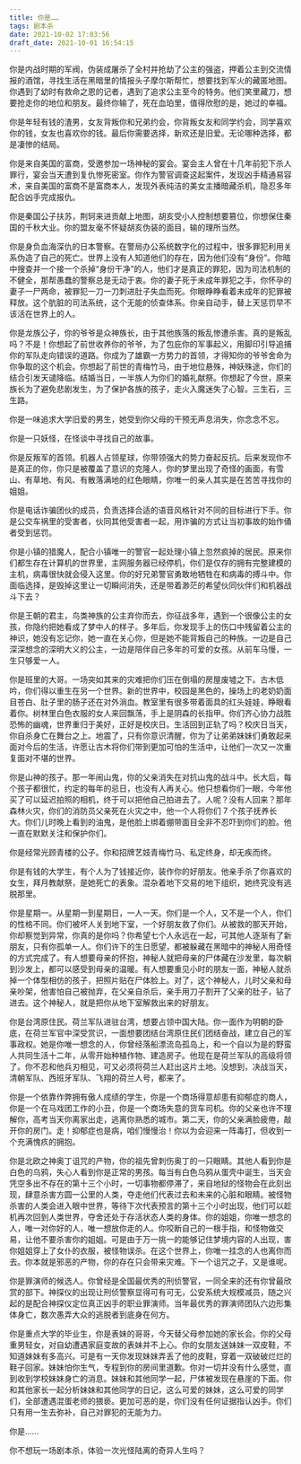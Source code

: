 ```yaml
---
title: 你是……
tags: 剧本杀
date: 2021-10-02 17:03:56
draft_date: 2021-10-01 16:54:15
---
```



你是内战时期的军阀，伪装成屠杀了全村并抢劫了公主的强盗，押着公主到交流情报的酒馆，寻找生活在黑暗里的情报头子摩尔斯帮忙，想要找到军火的藏匿地图。你遇到了幼时有救命之恩的记者，遇到了追求公主至今的特务。他们笑里藏刀，想要抢走你的地位和朋友。最终你输了，死在血珀里，值得欣慰的是，她过的幸福。

你是年轻有钱的渣男，女友背叛你和兄弟约会，你背叛女友和同学约会，同学喜欢你的钱，女友也喜欢你的钱。最后你需要选择，新欢还是旧爱。无论哪种选择，都是凄惨的结局。

你是来自美国的富商，受邀参加一场神秘的宴会。宴会主人曾在十几年前犯下杀人罪行，宴会当天遭到复仇惨死密室。你作为警官调查这起案件，发现凶手精通易容术，来自美国的富商不是富商本人，发现外表纯洁的美女主播暗藏杀机，隐忍多年配合凶手完成报仇。

你是秦国公子扶苏，荆轲来进贡献上地图，胡亥受小人控制想要篡位，你想保住秦国的千秋大业。你的盟友毫不怀疑胡亥伪装的面目，输的理所当然。

你是身负血海深仇的日本警察。在警局办公系统数字化的过程中，很多罪犯利用关系伪造了自己的死亡。世界上没有人知道他们的存在，因为他们没有“身份”。你暗中搜查并一个接一个杀掉“身份干净”的人，他们才是真正的罪犯，因为司法机制的不健全，那帮愚蠢的警察总是无动于衷。你的妻子死于未成年罪犯之手，你怀孕的妻子一尸两命，被罪犯一刀一刀刺进肚子失血而死。你眼睁睁看着未成年的犯罪被释放。这个肮脏的司法系统，这个无能的侦查体系。你亲自动手，替上天惩罚早不该活在世界上的人。

你是龙族公子，你的爷爷是众神族长，由于其他族落的叛乱惨遭杀害。真的是叛乱吗？不是！你想起了前世收养你的爷爷，为了包庇你的军事起义，用脚印引导追捕你的军队走向错误的道路。你成为了雄霸一方势力的首领，才得知你的爷爷舍命为你争取的这个机会。你想起了前世的青梅竹马，由于地位悬殊，神妖殊途，你们的结合引发天谴降临。结婚当日，一半族人为你们的婚礼献祭。你想起了今世，原来族长为了避免悲剧发生，为了保护各族的孩子，走火入魔迷失了心智。三生石，三生路。

你是一味追求大学旧爱的男生，她受到你父母的干预无声息消失，你念念不忘。

你是一只妖怪，在怪谈中寻找自己的故事。

你是反叛军的首领。机器人占领星球，你带领强大的势力奋起反抗。后来发现你不是真正的你，你只是被覆盖了意识的克隆人，你的梦里出现了奇怪的画面，有雪山、有草地、有风、有散落满地的红色眼睛，你唯一的亲人其实是在苦苦寻找你的姐姐。

你是电话诈骗团伙的成员，负责选择合适的语音风格针对不同的目标进行下手。你是公交车祸里的受害者，伙同其他受害者一起，用诈骗的方式让当初事故的始作俑者受到惩罚。

你是小镇的猎魔人，配合小镇唯一的警官一起处理小镇上忽然疯掉的居民。原来你们都生存在计算机的世界里，主网服务器已经停机，你们是仅存的拥有完整建模的主机，病毒很快就会侵入这里。你的好兄弟警官勇敢地牺牲在和病毒的搏斗中。你面临选择，是毁掉这里让一切瞬间消失，还是带着渺茫的希望伙同伙伴们和机器战斗下去？

你是王朝的君主，鸟类神族的公主弃你而去，你征战多年，遇到一个很像公主的女孩，你隐约把她看成了梦中人的样子。多年后，你发现手上的伤口中残留着公主的神识，她没有忘记你，她一直在关心你，但是她不能背叛自己的种族。一边是自己深深想念的深明大义的公主，一边是陪伴自己多年的可爱的女孩。从前车马慢，一生只够爱一人。

你是班里的大哥。一场突如其来的灾难把你们压在倒塌的房屋废墟之下。古木低吟，你们得以重生在另一个世界。新的世界中，校园是黑色的，操场上的老奶奶面目苍白、肚子里的肠子还在对外淌血。教室里有很多带着面具的红头娃娃，睁眼看着你。树林里白色衣服的女人来回飘荡，手上是阴森的长指甲。你们齐心协力战胜恐怖的幽魂，世界重归于美好，正好是校庆日。生活回到正轨了吗？校庆日当天，你自杀身亡在舞台之上。地震了，只有你意识清醒，你为了让弟弟妹妹们勇敢起来面对今后的生活，许愿让古木将你们带到更加可怕的生活中，让他们一次又一次重复面对不堪的世界。

你是山神的孩子。那一年闹山鬼，你的父亲消失在对抗山鬼的战斗中。长大后，每个孩子都很忙，约定的每年的忌日，也没有人再关心。他只想看你们一眼，今年他买了可以延迟拍照的相机，终于可以把他自己拍进去了。人呢？没有人回来？那年森林火灾，你们的消防员父亲死在火灾之中，他一个人将你们 7 个孩子抚养长大。你们儿时晚上看到的油鬼，是他脸上绑着绷带面目全非不忍吓到你们的脸。他一直在默默关注和保护你们。

你是经常光顾青楼的公子。你和招牌艺妓青梅竹马、私定终身，却无疾而终。

你是有钱的大学生，有个人为了钱接近你，装作你的好朋友。他亲手杀了你喜欢的女生，拜月教献祭，是她死亡的表象。混杂着地下交易的地下组织，她终究没有逃脱那里。

你是星期一。从星期一到星期日，一人一天。你们是一个人，又不是一个人，你们的性格不同。你们被坏人关到地下室，一个好朋友救了你们。从被救的那天开始，你却察觉到异常，你真的是你吗？你希望七个人永远在一起，可其他人逐渐有了新朋友，只有你孤单一人。你们许下的生日愿望，都被躲藏在黑暗中的神秘人用奇怪的方式完成了。有人想要母亲的怀抱，神秘人就把母亲的尸体藏在沙发里，每次躺到沙发上，都可以感受到母亲的温暖。有人想要重见小时的朋友一面，神秘人就杀掉一个体型相仿的孩子，把照片贴在尸体脸上。对了，这个神秘人，儿时父亲和母亲吵架，他害怕自己被抛弃，在父亲自杀后，亲手用刀子割开了父亲的肚子，钻了进去。这个神秘人，就是把你从地下室解救出来的好朋友。

你是台湾原住民。荷兰军队进驻台湾，想要占领中国大陆。你一面作为明朝的卧底，在荷兰军官中深受赏识，一面想要团结台湾原住民们团结奋战，建立自己的军事政权。她是你唯一想念的人，你曾经落船漂流岛孤岛上，和一个自以为是的野蛮人共同生活十二年，从零开始种植作物、建造房子。他现在是荷兰军队的高级将领了。你不忍和他兵刃相见，可又必须将荷兰人赶出这片土地。没想到，决战当天，清朝军队、西班牙军队、飞翔的荷兰人号，都来了。

你是一个依靠作弊拥有傲人成绩的学生，你是一个商场得意却患有抑郁症的商人，你是一个在马戏团工作的小丑，你是一个商场失意的货车司机。你的父亲也许不理解你，高考当天你离家出走，逃离你熟悉的城市。第二天，你的父亲满脸疲倦，敲开你的房门。走！抑郁症也是病，咱们慢慢治！你以为会迎来一阵毒打，但收到一个充满愧疚的拥抱。

你是北欧之神奥丁诅咒的产物，你的祖先曾刺伤奥丁的一只眼睛。其他人看到你是白色的乌鸦，失心人看到你是正常的男孩。每当有白色乌鸦从蛋壳中诞生，当天会凭空多出不存在的第十三个小时，一切事物都停滞了，来自地狱的怪物会在此刻出现，肆意杀害方圆一公里的人类，夺走他们代表过去和未来的心脏和眼睛。被怪物杀害的人类会进入眼中世界，等待下次代表预言的第十三个小时出现，他们可以趁机再次回到人类世界，夺舍还处于存活状态人类的身体。你的姐姐，你唯一想念的人，唯一对你好的人，唯一想放你走的人。你咬断自己的一根手指，和怪物做交易，让他不要杀害你的姐姐。可是由于万一挑一的能够记住梦境内容的人出现，害你姐姐穿上了女仆的衣服，被怪物误杀。在这个世界上，你唯一挂念的人也离你而去。你本就是邪恶的产物，你的存在只会带来灾难。下一个诅咒之子，又是谁呢。

你是罪演师的候选人。你曾经是全国最优秀的刑侦警官，一同全来的还有你曾最欣赏的部下。神探仪的出现让刑侦警察显得可有可无，公安系统大规模减员，随之兴起的是配合神探仪定位真正凶手的职业罪演师。当年最优秀的罪演师团队六边形集体身亡，数次愚弄大众的逃脱者到底身在何方。

你是重点大学的毕业生，你是表妹的哥哥，今天替父母参加她的家长会。你的父母重男轻女，对自幼遭遇家庭变故的表妹并不上心。你的女朋友送妹妹一双皮鞋，不知道妹妹有多高兴。可是有一天你发现妹妹弄丢了他的皮鞋，穿着一双破破烂烂的鞋子回家。妹妹怕你生气，专程到你的房间里道歉。你对一切并没有什么感觉，直到收到学校妹妹身亡的消息。妹妹和其他同学一起，尸体被发现在悬崖的下面。你和其他家长一起分析妹妹和其他同学的日记，这么可爱的妹妹，这么可爱的同学们，全部遭遇混蛋老师的猥亵。更加可恶的是，你们没有任何证据指认凶手。你们只有用一生去弥补，自己对罪犯的无能为力。

你是……

你不想玩一场剧本杀，体验一次光怪陆离的奇异人生吗？
